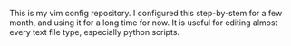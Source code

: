 This is my vim config repository. I configured this step-by-stem for a few month, and using it for a long time for now. It is useful for editing almost every text file type, especially python scripts.

